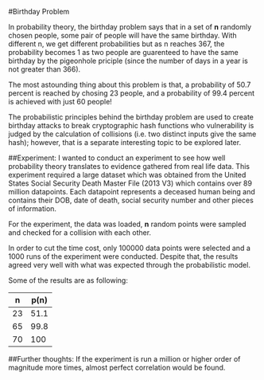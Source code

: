 #Birthday Problem

In probability theory, the birthday problem says that in a set of **n** randomly chosen people, some pair of people will have the same birthday. With different n, we get different probabilities but as n reaches 367, the probability becomes 1 as two people are guarenteed to have the same birthday by the pigeonhole priciple (since the number of days in a year is not greater than 366).

The most astounding thing about this problem is that, a probability of 50.7 percent is reached by chosing 23 people, and a probability of 99.4 percent is achieved with just 60 people! 

The probabilistic principles behind the birthday problem are used to create birthday attacks to break cryptographic hash functions who vulnerability is judged by the calculation of collisions (i.e. two distinct inputs give the same hash); however, that is a separate interesting topic to be explored later.

##Experiment:
I wanted to conduct an experiment to see how well probability theory translates to evidence gathered from real life data. This experiment required a large dataset which was obtained from the United States Social Security Death Master File (2013 V3) which contains over 89 million datapoints. Each datapoint represents a deceased human being and contains their DOB, date of death, social security number and other pieces of information.

For the experiment, the data was loaded, **n** random points were sampled and checked for a collision with each other.

In order to cut the time cost, only 100000 data points were selected and a 1000 runs of the experiment were conducted. Despite that, the results agreed very well with what was expected through the probabilistic model.

Some of the results are as following:

**n**  | **p(n)**
------------- | -------------
23  | 51.1
65  | 99.8
70  | 100

##Further thoughts:
If the experiment is run a million or higher order of magnitude more times, almost perfect correlation would be found.